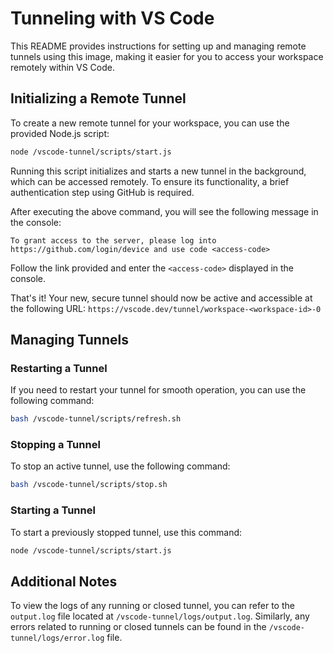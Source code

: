 # Tunneling with VS Code

This README provides instructions for setting up and managing remote tunnels using this image, making it easier for you to access your workspace remotely within VS Code.

## Initializing a Remote Tunnel

To create a new remote tunnel for your workspace, you can use the provided Node.js script:

```bash
node /vscode-tunnel/scripts/start.js
```

Running this script initializes and starts a new tunnel in the background, which can be accessed remotely. To ensure its functionality, a brief authentication step using GitHub is required.

After executing the above command, you will see the following message in the console:

```
To grant access to the server, please log into https://github.com/login/device and use code <access-code>
```

Follow the link provided and enter the `<access-code>` displayed in the console.

That's it! Your new, secure tunnel should now be active and accessible at the following URL: `https://vscode.dev/tunnel/workspace-<workspace-id>-0`

## Managing Tunnels

### Restarting a Tunnel

If you need to restart your tunnel for smooth operation, you can use the following command:

```bash
bash /vscode-tunnel/scripts/refresh.sh
```

### Stopping a Tunnel

To stop an active tunnel, use the following command:

```bash
bash /vscode-tunnel/scripts/stop.sh
```

### Starting a Tunnel

To start a previously stopped tunnel, use this command:

```bash
node /vscode-tunnel/scripts/start.js
```

## Additional Notes

To view the logs of any running or closed tunnel, you can refer to the `output.log` file located at `/vscode-tunnel/logs/output.log`. Similarly, any errors related to running or closed tunnels can be found in the `/vscode-tunnel/logs/error.log` file.
